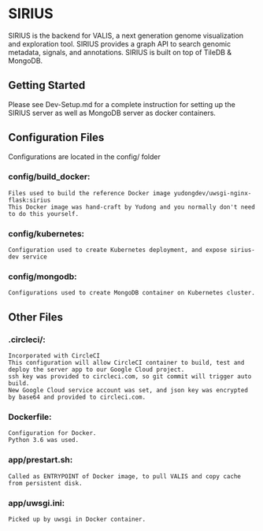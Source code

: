 # SIRIUS

SIRIUS is the backend for VALIS, a next generation genome visualization and exploration tool. SIRIUS provides a graph API to search genomic metadata, signals, and annotations. SIRIUS is built on top of TileDB & MongoDB.

## Getting Started

Please see Dev-Setup.md for a complete instruction for setting up the SIRIUS server as well as MongoDB server as docker containers.

## Configuration Files
Configurations are located in the config/ folder

### config/build_docker:
    Files used to build the reference Docker image yudongdev/uwsgi-nginx-flask:sirius
    This Docker image was hand-craft by Yudong and you normally don't need to do this yourself.

### config/kubernetes:
    Configuration used to create Kubernetes deployment, and expose sirius-dev service

### config/mongodb:
    Configurations used to create MongoDB container on Kubernetes cluster.

## Other Files

### .circleci/:
    Incorporated with CircleCI
    This configuration will allow CircleCI container to build, test and deploy the server app to our Google Cloud project.
    ssh key was provided to circleci.com, so git commit will trigger auto build.
    New Google Cloud service account was set, and json key was encrypted by base64 and provided to circleci.com.

### Dockerfile:
    Configuration for Docker.
    Python 3.6 was used.

### app/prestart.sh:
    Called as ENTRYPOINT of Docker image, to pull VALIS and copy cache from persistent disk.

### app/uwsgi.ini:
    Picked up by uwsgi in Docker container.
